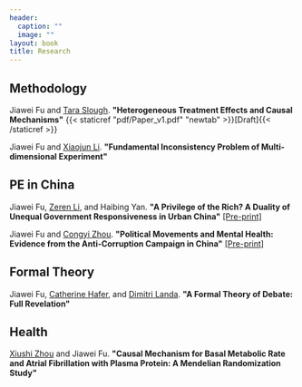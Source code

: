 ```yaml
---
header:
  caption: ""
  image: ""
layout: book
title: Research
---
```


## Methodology

Jiawei Fu and [Tara Slough](http://taraslough.com/). **"Heterogeneous Treatment Effects and Causal Mechanisms"** {{< staticref "pdf/Paper_v1.pdf" "newtab" >}}[Draft]{{< /staticref >}}

Jiawei Fu and [Xiaojun Li](https://sites.google.com/view/xiaojunli/). **"Fundamental Inconsistency Problem of Multi-dimensional Experiment"**


## PE in China

Jiawei Fu, [Zeren Li](https://www.zerenli.org/), and Haibing Yan. **"A Privilege of the Rich? A Duality of Unequal Government Responsiveness in Urban China"** [[Pre-print]](https://papers.ssrn.com/sol3/papers.cfm?abstract_id=4253200)

Jiawei Fu and [Congyi Zhou](https://sites.google.com/site/zhoucongyi/). **"Political Movements and Mental Health: Evidence from the Anti-Corruption Campaign in China"** [[Pre-print]](https://papers.ssrn.com/sol3/papers.cfm?abstract_id=4161190)


## Formal Theory

Jiawei Fu, [Catherine Hafer](https://scholar.google.com/citations?user=Y9FcWlcAAAAJ&hl=en), and [Dimitri Landa](https://wp.nyu.edu/dimitrilanda/). **"A Formal Theory of Debate: Full Revelation"**

## Health

[Xiushi Zhou](https://www.researchgate.net/profile/Xiushi-Zhou) and Jiawei Fu. **"Causal Mechanism for Basal Metabolic Rate and Atrial Fibrillation with Plasma Protein: A Mendelian Randomization Study"**




